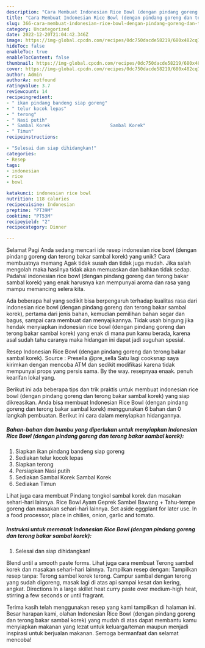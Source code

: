 ```yaml
---
description: "Cara Membuat Indonesian Rice Bowl (dengan pindang goreng dan terong bakar sambal korek) yang Lezat, Lezat"
title: "Cara Membuat Indonesian Rice Bowl (dengan pindang goreng dan terong bakar sambal korek) yang Lezat, Lezat"
slug: 366-cara-membuat-indonesian-rice-bowl-dengan-pindang-goreng-dan-terong-bakar-sambal-korek-yang-lezat-lezat
category: Uncategorized
date: 2022-12-20T21:04:42.346Z
image: https://img-global.cpcdn.com/recipes/0dc750dacde58219/680x482cq70/indonesian-rice-bowl-dengan-pindang-goreng-dan-terong-bakar-sambal-korek-foto-resep-utama.jpg
hideToc: false
enableToc: true
enableTocContent: false
thumbnail: https://img-global.cpcdn.com/recipes/0dc750dacde58219/680x482cq70/indonesian-rice-bowl-dengan-pindang-goreng-dan-terong-bakar-sambal-korek-foto-resep-utama.jpg
cover: https://img-global.cpcdn.com/recipes/0dc750dacde58219/680x482cq70/indonesian-rice-bowl-dengan-pindang-goreng-dan-terong-bakar-sambal-korek-foto-resep-utama.jpg
author: Admin
authorAv: notfound
ratingvalue: 3.7
reviewcount: 14
recipeingredient:
- " ikan pindang bandeng siap goreng"
- " telur kocok lepas"
- " terong"
- " Nasi putih"
- " Sambal Korek                      Sambal Korek"
- " Timun"
recipeinstructions:

- "Selesai dan siap dihidangkan!"
categories:
- Resep
tags:
- indonesian
- rice
- bowl

katakunci: indonesian rice bowl 
nutrition: 118 calories
recipecuisine: Indonesian
preptime: "PT39M"
cooktime: "PT53M"
recipeyield: "2"
recipecategory: Dinner

---
```



Selamat Pagi Anda sedang mencari ide resep indonesian rice bowl (dengan pindang goreng dan terong bakar sambal korek) yang unik? Cara membuatnya memang Agak tidak susah dan tidak juga mudah. Jika salah mengolah maka hasilnya tidak akan memuaskan dan bahkan tidak sedap. Padahal indonesian rice bowl (dengan pindang goreng dan terong bakar sambal korek) yang enak harusnya kan mempunyai aroma dan rasa yang mampu memancing selera kita.


Ada beberapa hal yang sedikit bisa berpengaruh terhadap kualitas rasa dari indonesian rice bowl (dengan pindang goreng dan terong bakar sambal korek), pertama dari jenis bahan, kemudian pemilihan bahan segar dan bagus, sampai cara membuat dan menyajikannya. Tidak usah bingung jika hendak menyiapkan indonesian rice bowl (dengan pindang goreng dan terong bakar sambal korek) yang enak di mana pun kamu berada, karena asal sudah tahu caranya maka hidangan ini dapat jadi suguhan spesial.

Resep Indonesian Rice Bowl (dengan pindang goreng dan terong bakar sambal korek). Source : Presella @pre_sella Satu lagi cooksnap saya kirimkan dengan mencoba ATM dan sedikit modifikasi karena tidak mempunyai props yang persis sama. By the way. resepnyaa enaak. penuh kearifan lokal yang.


Berikut ini ada beberapa tips dan trik praktis untuk membuat indonesian rice bowl (dengan pindang goreng dan terong bakar sambal korek) yang siap dikreasikan. Anda bisa membuat Indonesian Rice Bowl (dengan pindang goreng dan terong bakar sambal korek) menggunakan 6 bahan dan 0 langkah pembuatan. Berikut ini cara dalam menyiapkan hidangannya.

<!--inarticleads1-->

##### Bahan-bahan dan bumbu yang diperlukan untuk menyiapkan Indonesian Rice Bowl (dengan pindang goreng dan terong bakar sambal korek):

1. Siapkan  ikan pindang bandeng siap goreng
1. Sediakan  telur kocok lepas
1. Siapkan  terong
1. Persiapkan  Nasi putih
1. Sediakan  Sambal Korek                      Sambal Korek
1. Sediakan  Timun


Lihat juga cara membuat Pindang tongkol sambal korek dan masakan sehari-hari lainnya. Rice Bowl Ayam Geprek Sambel Bawang + Tahu-tempe goreng dan masakan sehari-hari lainnya. Set aside eggplant for later use. In a food processor, place in chilies, onion, garlic and tomato. 

<!--inarticleads2-->

##### Instruksi untuk memasak Indonesian Rice Bowl (dengan pindang goreng dan terong bakar sambal korek):


1. Selesai dan siap dihidangkan!

Blend until a smooth paste forms. Lihat juga cara membuat Terong sambel korek dan masakan sehari-hari lainnya. Tampilkan resep dengan: Tampilkan resep tanpa: Terong sambel korek terong. Campur sambal dengan terong yang sudah digoreng, masak lagi di atas api sampai kesat dan kering, angkat. Directions In a large skillet heat curry paste over medium-high heat, stirring a few seconds or until fragrant. 

Terima kasih telah menggunakan resep yang kami tampilkan di halaman ini. Besar harapan kami, olahan Indonesian Rice Bowl (dengan pindang goreng dan terong bakar sambal korek) yang mudah di atas dapat membantu kamu menyiapkan makanan yang lezat untuk keluarga/teman maupun menjadi inspirasi untuk berjualan makanan. Semoga bermanfaat dan selamat mencoba!
